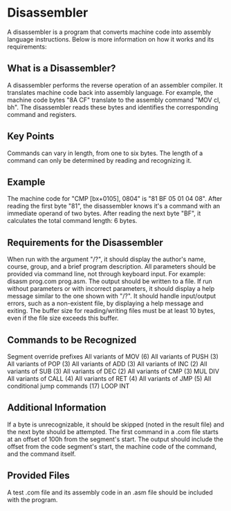 # Disassembler
A disassembler is a program that converts machine code into assembly language instructions. Below is more information on how it works and its requirements:

## What is a Disassembler?
A disassembler performs the reverse operation of an assembler compiler. It translates machine code back into assembly language. For example, the machine code bytes "8A CF" translate to the assembly command "MOV cl, bh". The disassembler reads these bytes and identifies the corresponding command and registers.

## Key Points
Commands can vary in length, from one to six bytes.
The length of a command can only be determined by reading and recognizing it.
## Example
The machine code for "CMP [bx+0105], 0804" is "81 BF 05 01 04 08". After reading the first byte "81", the disassembler knows it's a command with an immediate operand of two bytes. After reading the next byte "BF", it calculates the total command length: 6 bytes.

## Requirements for the Disassembler
When run with the argument "/?", it should display the author's name, course, group, and a brief program description.
All parameters should be provided via command line, not through keyboard input. For example: disasm prog.com prog.asm.
The output should be written to a file.
If run without parameters or with incorrect parameters, it should display a help message similar to the one shown with "/?".
It should handle input/output errors, such as a non-existent file, by displaying a help message and exiting.
The buffer size for reading/writing files must be at least 10 bytes, even if the file size exceeds this buffer.
## Commands to be Recognized
Segment override prefixes
All variants of MOV (6)
All variants of PUSH (3)
All variants of POP (3)
All variants of ADD (3)
All variants of INC (2)
All variants of SUB (3)
All variants of DEC (2)
All variants of CMP (3)
MUL
DIV
All variants of CALL (4)
All variants of RET (4)
All variants of JMP (5)
All conditional jump commands (17)
LOOP
INT
## Additional Information
If a byte is unrecognizable, it should be skipped (noted in the result file) and the next byte should be attempted.
The first command in a .com file starts at an offset of 100h from the segment's start. The output should include the offset from the code segment's start, the machine code of the command, and the command itself.

## Provided Files
A test .com file and its assembly code in an .asm file should be included with the program.
